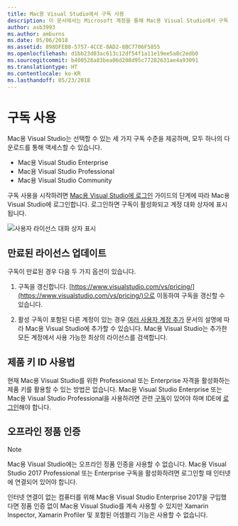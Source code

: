 ```yaml
---
title: Mac용 Visual Studio에서 구독 사용
description: 이 문서에서는 Microsoft 계정을 통해 Mac용 Visual Studio에서 구독 및 잠금 해제 기능을 사용하도록 설정하는 방법을 설명합니다.
author: asb3993
ms.author: amburns
ms.date: 05/06/2018
ms.assetid: 898DFEB8-5757-4CCE-8AD2-8BC7706F5855
ms.openlocfilehash: d1bb23d03ac613c12df54f1a11e19ee5a8c2edb0
ms.sourcegitcommit: b400528a83bea06d208d95c77282631ae4a93091
ms.translationtype: HT
ms.contentlocale: ko-KR
ms.lasthandoff: 05/23/2018
---
```

# <a name="enable-subscription"></a>구독 사용

Mac용 Visual Studio는 선택할 수 있는 세 가지 구독 수준을 제공하며, 모두 하나의 다운로드를 통해 액세스할 수 있습니다.

* Mac용 Visual Studio Enterprise
* Mac용 Visual Studio Professional
* Mac용 Visual Studio Community

구독 사용을 시작하려면 [Mac용 Visual Studio에 로그인](signing-in.md) 가이드의 단계에 따라 Mac용 Visual Studio에 로그인합니다. 로그인하면 구독이 활성화되고 계정 대화 상자에 표시됩니다.

![사용자 라이선스 대화 상자 표시](media/user-accounts-login.png)

## <a name="update-expired-licenses"></a>만료된 라이선스 업데이트 

구독이 만료된 경우 다음 두 가지 옵션이 있습니다.

1. 구독을 갱신합니다. [https://www.visualstudio.com/vs/pricing/](https://www.visualstudio.com/vs/pricing/)으로 이동하여 구독을 갱신할 수 있습니다.

2. 활성 구독이 포함된 다른 계정이 있는 경우 [여러 사용자 계정 추가](signing-in.md) 문서의 설명에 따라 Mac용 Visual Studio에 추가할 수 있습니다. Mac용 Visual Studio는 추가한 모든 계정에서 사용 가능한 최상의 라이선스를 검색합니다. 

## <a name="product-key-usage"></a>제품 키 ID 사용법

현재 Mac용 Visual Studio를 위한 Professional 또는 Enterprise 자격을 활성화하는 제품 키를 활용할 수 있는 방법은 없습니다. Mac용 Visual Studio Enterprise 또는 Mac용 Visual Studio Professional을 사용하려면 관련 [구독](https://www.visualstudio.com/subscriptions/)이 있어야 하며 IDE에 [로그인](signing-in.md)해야 합니다.

## <a name="offline-activation"></a>오프라인 정품 인증

> [!NOTE]
> Mac용 Visual Studio에는 오프라인 정품 인증을 사용할 수 없습니다. Mac용 Visual Studio 2017 Professional 또는 Enterprise 구독을 활성화하려면 로그인할 때 인터넷에 연결되어 있어야 합니다.

인터넷 연결이 없는 컴퓨터를 위해 Mac용 Visual Studio Enterprise 2017을 구입했다면 정품 인증 없이 Mac용 Visual Studio를 계속 사용할 수 있지만 Xamarin Inspector, Xamarin Profiler 및 포함된 어셈블리 기능은 사용할 수 없습니다.